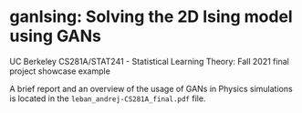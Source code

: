 # ganIsing: Solving the 2D Ising model using GANs
UC Berkeley CS281A/STAT241 - Statistical Learning Theory: Fall 2021 final project showcase example

A brief report and an overview of the usage of GANs in Physics simulations is located in the `leban_andrej-CS281A_final.pdf` file.
